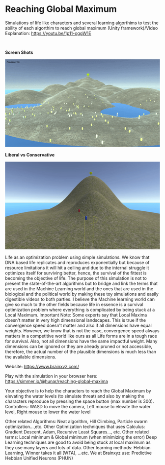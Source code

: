 # Reaching Global Maximum
Simulations of life like characters and several learning algorthims to test the ability of each algorthim to reach global maximum (Unity framework)/Video Explanation:
https://youtu.be/1p11-oggW1E

</br>

**Screen Shots**

![](images/game_extinction1.gif)
</br>

**Liberal vs Conservative**

![](images/lib_v_cons.gif)
</br>

Life as an optimization problem using simple simulations. We know that DNA based life replicates and reproduces exponentially but because of resource limitations it will hit a ceiling and due to the internal struggle it optimizes itself for surviving better, hence, the survival of the fittest is becoming the objective of life.
The purpose of this simulation is not to present the state-of-the-art algorithms but to bridge and link the terms that are used in the Machine Learning world and the ones that are used in the biological and the political world by making these toy simulations and easily digestible videos to both parties. I believe the Machine learning world can give so much to the other fields because life in essence is a survival optimization problem where everything is complicated by being stuck at a Local Maximum.
Important Note:
Some experts say that Local Maxima doesn't matter in very high dimensional landscapes. This is true if the convergence speed doesn't matter and also if all dimensions have equal weights. However, we know that is not the case, convergence speed always matters in a competitive world like ours as all Life forms are in a tough race for survival. Also, not all dimensions have the same impactful weight. Many dimensions can be ignored or they are already pruned or not accessible, therefore, the actual number of the plausible dimensions is much less than the available dimensions.

Website: https://www.brainxyz.com/

Play with the simulation in your browser here:
https://simmer.io/@hunar/reaching-global-maxima

Your objective is to help the characters to reach the Global Maximum by elevating the water levels (to simulate threat) and also by making the characters reproduce by pressing the space button (max number is 300).
Controllers:
WASD to move the camera,
Left mouse to elevate the water level,
Right mouse to lower the water level

Other related Algorithms: Neat algorithm, Hill Climbing, Particle swarm optimization...,etc. 
Other Optimization techniques that uses Calculus: Gradient Descent, Adam, Recursive Least Squares…, etc.
Other related terms: Local minimum & Global minimum (when minimizing the error)
Deep Learning techniques are good to avoid being stuck at local maximum as they use many layers and lots of data.
Other learning methods: Hebbian Learning, Winner takes it all (WTA), …etc. 
We at Brainxyz use: Predictive Hebbian Unified Neurons (PHUN)
